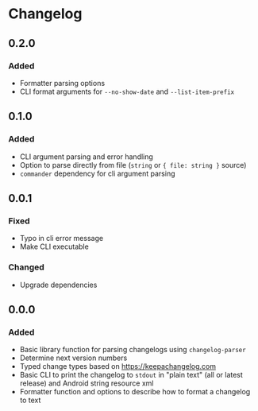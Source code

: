 # Changelog

## 0.2.0

### Added

- Formatter parsing options
- CLI format arguments for `--no-show-date` and `--list-item-prefix`

## 0.1.0

### Added

- CLI argument parsing and error handling
- Option to parse directly from file (`string` or `{ file: string }` source)
- `commander` dependency for cli argument parsing

## 0.0.1

### Fixed

- Typo in cli error message
- Make CLI executable

### Changed

- Upgrade dependencies

## 0.0.0

### Added

- Basic library function for parsing changelogs using `changelog-parser`
- Determine next version numbers
- Typed change types based on https://keepachangelog.com
- Basic CLI to print the changelog to `stdout` in "plain text" (all or latest release) and Android string resource xml
- Formatter function and options to describe how to format a changelog to text
